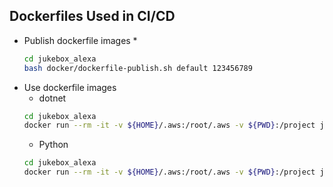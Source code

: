 ## Dockerfiles Used in CI/CD

* Publish dockerfile images
    * 
    ```bash
    cd jukebox_alexa
    bash docker/dockerfile-publish.sh default 123456789
    ```
* Use dockerfile images
    * dotnet
    ```bash
    cd jukebox_alexa
    docker run --rm -it -v ${HOME}/.aws:/root/.aws -v ${PWD}:/project jukebox_alexa_dotnet /bin/bash 

    ```
    * Python
    ```bash
    cd jukebox_alexa
    docker run --rm -it -v ${HOME}/.aws:/root/.aws -v ${PWD}:/project jukebox_alexa_python /bin/bash
    ```